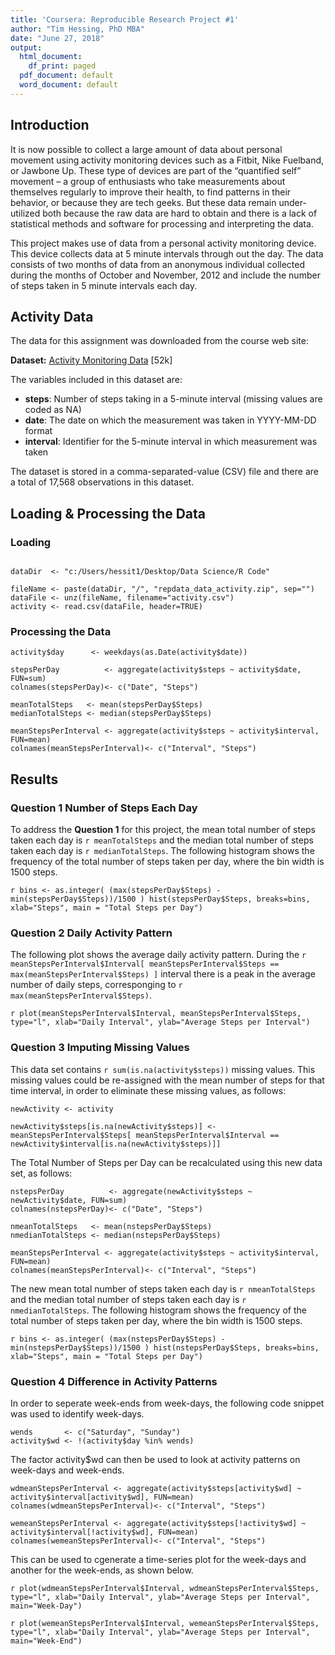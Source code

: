 ```yaml
---
title: 'Coursera: Reproducible Research Project #1'
author: "Tim Hessing, PhD MBA"
date: "June 27, 2018"
output:
  html_document:
    df_print: paged
  pdf_document: default
  word_document: default
---
```


## Introduction
It is now possible to collect a large amount of data about personal movement using activity monitoring devices such as a Fitbit, Nike Fuelband, or Jawbone Up. These type of devices are part of the “quantified self” movement – a group of enthusiasts who take measurements about themselves regularly to improve their health, to find patterns in their behavior, or because they are tech geeks. But these data remain under-utilized both because the raw data are hard to obtain and there is a lack of statistical methods and software for processing and interpreting the data.

This project makes use of data from a personal activity monitoring device. This device collects data at 5 minute intervals through out the day. The data consists of two months of data from an anonymous individual collected during the months of October and November, 2012 and include the number of steps taken in 5 minute intervals each day.

## Activity Data
The data for this assignment was downloaded from the course web site:

**Dataset:**  [Activity Monitoring Data](https://d396qusza40orc.cloudfront.net/repdata%2Fdata%2Factivity.zip) [52k]

The variables included in this dataset are:

   * **steps**: Number of steps taking in a 5-minute interval (missing values are coded as NA)  
   * **date**: The date on which the measurement was taken in YYYY-MM-DD format  
   * **interval**: Identifier for the 5-minute interval in which measurement was taken  

The dataset is stored in a comma-separated-value (CSV) file and there are a total of 17,568 observations in this dataset.

## Loading & Processing the Data

### Loading

```{r echo=FALSE}

dataDir  <- "c:/Users/hessit1/Desktop/Data Science/R Code"

```

```{r}
fileName <- paste(dataDir, "/", "repdata_data_activity.zip", sep="")
dataFile <- unz(fileName, filename="activity.csv")
activity <- read.csv(dataFile, header=TRUE)
```

### Processing the Data

```{r}
activity$day      <- weekdays(as.Date(activity$date))
```

```{r}
stepsPerDay          <- aggregate(activity$steps ~ activity$date, FUN=sum)
colnames(stepsPerDay)<- c("Date", "Steps")

meanTotalSteps   <- mean(stepsPerDay$Steps)
medianTotalSteps <- median(stepsPerDay$Steps)

meanStepsPerInterval <- aggregate(activity$steps ~ activity$interval, FUN=mean)
colnames(meanStepsPerInterval)<- c("Interval", "Steps")

```

## Results

### Question 1 Number of Steps Each Day
To address the **Question 1** for this project, the mean total number of steps taken each day is `r meanTotalSteps` and the median total number of steps taken each day is `r medianTotalSteps`. The following histogram shows the frequency of the total number of steps taken per day, where the bin width is 1500 steps. 

`r
bins <- as.integer( (max(stepsPerDay$Steps) - min(stepsPerDay$Steps))/1500 )
hist(stepsPerDay$Steps, breaks=bins, xlab="Steps", main = "Total Steps per Day")
`

### Question 2 Daily Activity Pattern
The following plot shows the average daily activity pattern. During the `r meanStepsPerInterval$Interval[ meanStepsPerInterval$Steps == max(meanStepsPerInterval$Steps) ]` interval there is a peak in the average number of daily steps, corresponging to `r max(meanStepsPerInterval$Steps)`.

`r
plot(meanStepsPerInterval$Interval, meanStepsPerInterval$Steps, type="l", xlab="Daily Interval", ylab="Average Steps per Interval")
`

### Question 3 Imputing Missing Values
This data set contains `r sum(is.na(activity$steps))` missing values. This missing values could be re-assigned with the mean number of steps for that time interval, in order to eliminate these missing values, as follows:

```{r}
newActivity <- activity

newActivity$steps[is.na(newActivity$steps)] <- meanStepsPerInterval$Steps[ meanStepsPerInterval$Interval == newActivity$interval[is.na(newActivity$steps)]]

```
The Total Number of Steps per Day can be recalculated using this new data set, as follows:

```{r}
nstepsPerDay          <- aggregate(newActivity$steps ~ newActivity$date, FUN=sum)
colnames(nstepsPerDay)<- c("Date", "Steps")

nmeanTotalSteps   <- mean(nstepsPerDay$Steps)
nmedianTotalSteps <- median(nstepsPerDay$Steps)

meanStepsPerInterval <- aggregate(activity$steps ~ activity$interval, FUN=mean)
colnames(meanStepsPerInterval)<- c("Interval", "Steps")
```

The new mean total number of steps taken each day is `r nmeanTotalSteps` and the median total number of steps taken each day is `r nmedianTotalSteps`. The following histogram shows the frequency of the total number of steps taken per day, where the bin width is 1500 steps. 

`r
bins <- as.integer( (max(nstepsPerDay$Steps) - min(nstepsPerDay$Steps))/1500 )
hist(nstepsPerDay$Steps, breaks=bins, xlab="Steps", main = "Total Steps per Day")
`

### Question 4 Difference in Activity Patterns
In order to seperate week-ends from week-days, the following code snippet was used to identify week-days.
```{r}
wends       <- c("Saturday", "Sunday")
activity$wd <- !(activity$day %in% wends)
```
The factor activity$wd can then be used to look at activity patterns on week-days and week-ends.

```{r}
wdmeanStepsPerInterval <- aggregate(activity$steps[activity$wd] ~ activity$interval[activity$wd], FUN=mean)
colnames(wdmeanStepsPerInterval)<- c("Interval", "Steps")

wemeanStepsPerInterval <- aggregate(activity$steps[!activity$wd] ~ activity$interval[!activity$wd], FUN=mean)
colnames(wemeanStepsPerInterval)<- c("Interval", "Steps")
```

This can be used to cgenerate a time-series plot for the week-days and another for the week-ends, as shown below.

`r
plot(wdmeanStepsPerInterval$Interval, wdmeanStepsPerInterval$Steps, type="l", xlab="Daily Interval", ylab="Average Steps per Interval", main="Week-Day")
`

`r
plot(wemeanStepsPerInterval$Interval, wemeanStepsPerInterval$Steps, type="l", xlab="Daily Interval", ylab="Average Steps per Interval", main="Week-End")
`
